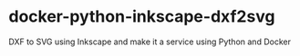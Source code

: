 # docker-python-inkscape-dxf2svg
DXF to SVG using Inkscape and make it a service using Python and Docker
